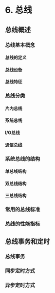 # 6. 总线

## 总线概述

### 总线基本概念

#### 总线的定义

#### 总线设备

#### 总线特征

### 总线分类

#### 片内总线

#### 系统总线

#### I/O总线

#### 通信总线

### 系统总线的结构

#### 单总线结构

#### 双总线结构

#### 三总线结构

### 常用的总线标准

### 总线的性能指标

## 总线事务和定时

### 总线事务

### 同步定时方式

### 异步定时方式